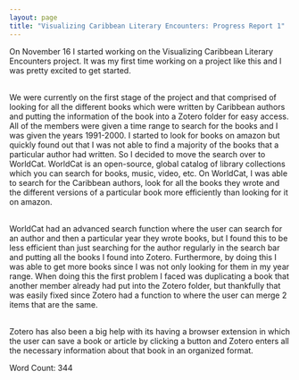 ```yaml
---
layout: page
title: "Visualizing Caribbean Literary Encounters: Progress Report 1"
---
```


<!-- wp:paragraph -->
<p>On November 16 I started working on the Visualizing Caribbean Literary Encounters project. It was my first time working on a project like this and I was pretty excited to get started.</p>
<!-- /wp:paragraph -->

<!-- wp:paragraph -->
<p><br>We were currently on the first stage of the project and that comprised of looking for all the different books which were written by Caribbean authors and putting the information of the book into a Zotero folder for easy access. All of the members were given a time range to search for the books and I was given the years 1991-2000. I started to look for books on amazon but quickly found out that I was not able to find a majority of the books that a particular author had written. So I decided to move the search over to WorldCat. WorldCat is an open-source, global catalog of library collections which you can search for books, music, video, etc. On WorldCat, I was able to search for the Caribbean authors, look for all the books they wrote and the different versions of a particular book more efficiently than looking for it on amazon.</p>
<!-- /wp:paragraph -->

<!-- wp:paragraph -->
<p><br>WorldCat had an advanced search function where the user can search for an author and then a particular year they wrote books, but I found this to be less efficient than just searching for the author regularly in the search bar and putting all the books I found into Zotero. Furthermore, by doing this I was able to get more books since I was not only looking for them in my year range. When doing this the first problem I faced was duplicating a book that another member already had put into the Zotero folder, but thankfully that was easily fixed since Zotero had a function to where the user can merge 2 items that are the same.</p>
<!-- /wp:paragraph -->

<!-- wp:paragraph -->
<p><br>Zotero has also been a big help with its having a browser extension in which the user can save a book or article by clicking a button and Zotero enters all the necessary information about that book in an organized format.</p>
<!-- /wp:paragraph -->

<!-- wp:paragraph -->
<p>Word Count: 344</p>
<!-- /wp:paragraph -->